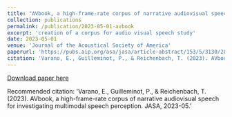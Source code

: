 ```yaml
---
title: "AVbook, a high-frame-rate corpus of narrative audiovisual speech for investigating multimodal speech perception"
collection: publications
permalink: /publication/2023-05-01-avbook
excerpt: 'creation of a corpus for audio visual speech study'
date: 2023-05-01
venue: 'Journal of the Acoustical Society of America'
paperurl: 'https://pubs.aip.org/asa/jasa/article-abstract/153/5/3130/2893314/AVbook-a-high-frame-rate-corpus-of-narrative?redirectedFrom=fulltext'
citation: 'Varano, E., Guilleminot, P., & Reichenbach, T. (2023). AVbook, a high-frame-rate corpus of narrative audiovisual speech for investigating multimodal speech perception. JASA, 2023-05.'
---
```


[Download paper here](https://pubs.aip.org/asa/jasa/article-abstract/153/5/3130/2893314/AVbook-a-high-frame-rate-corpus-of-narrative?redirectedFrom=fulltext)

Recommended citation: 'Varano, E., Guilleminot, P., & Reichenbach, T. (2023). AVbook, a high-frame-rate corpus of narrative audiovisual speech for investigating multimodal speech perception. JASA, 2023-05.'
